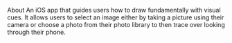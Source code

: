 About
An iOS app that guides users how to draw fundamentally with visual cues. It allows users to select an image either by taking a picture using their camera or choose a photo from their photo library to then trace over looking through their phone.
